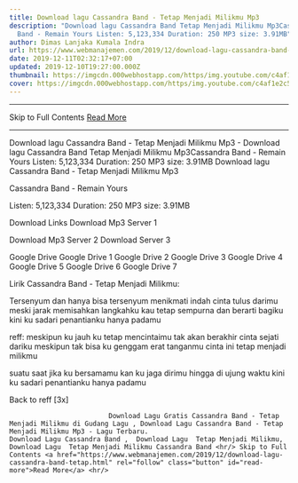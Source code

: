 ```yaml
---
title: Download lagu Cassandra Band - Tetap Menjadi Milikmu Mp3
description: "Download lagu Cassandra Band Tetap Menjadi Milikmu Mp3Cassandra
  Band - Remain Yours Listen: 5,123,334 Duration: 250 MP3 size: 3.91MB"
author: Dimas Lanjaka Kumala Indra
url: https://www.webmanajemen.com/2019/12/download-lagu-cassandra-band-tetap.html
date: 2019-12-11T02:32:17+07:00
updated: 2019-12-10T19:27:00.000Z
thumbnail: https://imgcdn.000webhostapp.com/https/img.youtube.com/c4af1e2c5f308aeada0435127d2150b7.jpeg
cover: https://imgcdn.000webhostapp.com/https/img.youtube.com/c4af1e2c5f308aeada0435127d2150b7.jpeg
---
```


<hr/> Skip to Full Contents <a href="https://www.webmanajemen.com/2019/12/download-lagu-cassandra-band-tetap.html" rel="follow" class="button" id="read-more">Read More</a> <hr/> Download lagu Cassandra Band - Tetap Menjadi Milikmu Mp3 - Download lagu Cassandra Band Tetap Menjadi Milikmu Mp3Cassandra Band - Remain Yours Listen: 5,123,334 Duration: 250 MP3 size: 3.91MB Download lagu Cassandra Band - Tetap Menjadi Milikmu Mp3

Cassandra Band - Remain Yours

  Listen: 5,123,334 
  Duration: 250 
  MP3 size: 3.91MB 

  Download Links 
  Download Mp3 Server 1 

  Download Mp3 Server 2 
  Download Server 3 


  Google Drive   Google Drive 1 
  Google Drive 2 
  Google Drive 3 
  Google Drive 4 
  Google Drive 5 
  Google Drive 6 
  Google Drive 7 


                             
Lirik Cassandra Band - Tetap Menjadi Milikmu:
                             
Tersenyum dan hanya bisa tersenyum
  menikmati indah cinta tulus darimu
  meski jarak memisahkan langkahku
  kau tetap sempurna dan berarti bagiku
  kini ku sadari penantianku hanya padamu
  
  reff:
  meskipun ku jauh ku tetap mencintaimu
  tak akan berakhir cinta sejati dariku
  meskipun tak bisa ku genggam erat tanganmu
  cinta ini tetap menjadi milikmu
  
  suatu saat jika ku bersamamu
  kan ku jaga dirimu hingga di ujung waktu
  kini ku sadari penantianku hanya padamu
  
  Back to reff [3x]                                 
                                 
                             Download Lagu Gratis Cassandra Band - Tetap Menjadi Milikmu di Gudang Lagu , Download Lagu Cassandra Band - Tetap Menjadi Milikmu Mp3 - Lagu Terbaru.                                                         Download Lagu Cassandra Band ,  Download Lagu  Tetap Menjadi Milikmu,  Download Lagu  Tetap Menjadi Milikmu Cassandra Band <hr/> Skip to Full Contents <a href="https://www.webmanajemen.com/2019/12/download-lagu-cassandra-band-tetap.html" rel="follow" class="button" id="read-more">Read More</a> <hr/>